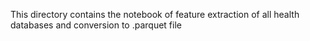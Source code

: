 This directory contains the notebook of feature extraction of all health databases and conversion to .parquet file
